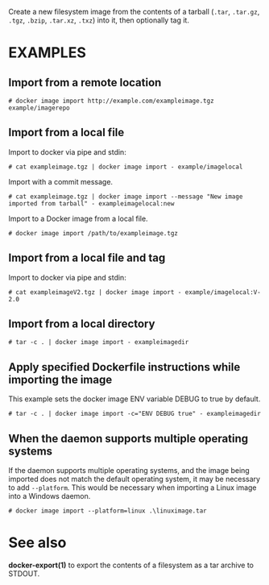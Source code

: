 Create a new filesystem image from the contents of a tarball (`.tar`,
`.tar.gz`, `.tgz`, `.bzip`, `.tar.xz`, `.txz`) into it, then optionally tag it.


# EXAMPLES

## Import from a remote location

    # docker image import http://example.com/exampleimage.tgz example/imagerepo

## Import from a local file

Import to docker via pipe and stdin:

    # cat exampleimage.tgz | docker image import - example/imagelocal

Import with a commit message. 

    # cat exampleimage.tgz | docker image import --message "New image imported from tarball" - exampleimagelocal:new

Import to a Docker image from a local file.

    # docker image import /path/to/exampleimage.tgz 


## Import from a local file and tag

Import to docker via pipe and stdin:

    # cat exampleimageV2.tgz | docker image import - example/imagelocal:V-2.0

## Import from a local directory

    # tar -c . | docker image import - exampleimagedir

## Apply specified Dockerfile instructions while importing the image
This example sets the docker image ENV variable DEBUG to true by default.

    # tar -c . | docker image import -c="ENV DEBUG true" - exampleimagedir

## When the daemon supports multiple operating systems
If the daemon supports multiple operating systems, and the image being imported
does not match the default operating system, it may be necessary to add
`--platform`. This would be necessary when importing a Linux image into a Windows
daemon.

    # docker image import --platform=linux .\linuximage.tar

# See also
**docker-export(1)** to export the contents of a filesystem as a tar archive to STDOUT.
